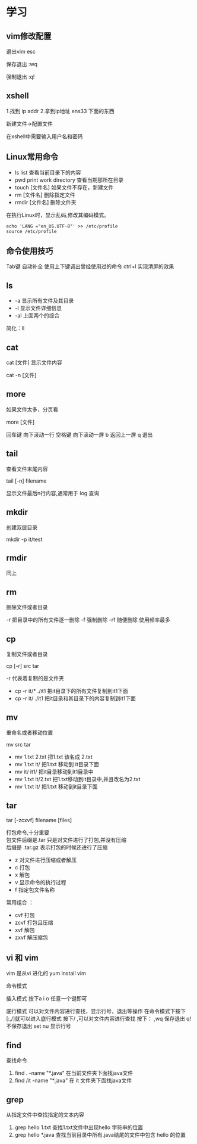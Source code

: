 # 学习



## vim修改配置

退出vim
esc

保存退出
:wq

强制退出
:q!

## xshell
1.找到 ip addr 
2.拿到ip地址  ens33 下面的东西

新建文件->配置文件

在xshell中需要输入用户名和密码

## Linux常用命令

- ls  list    查看当前目录下的内容
- pwd  print work directory    查看当期那所在目录
- touch [文件名]   如果文件不存在，新建文件
- rm [文件名]      删除指定文件
- rmdir [文件名]   删除文件夹

在执行Linux时，显示乱码,修改其编码模式。

```Linux
echo 'LANG ="en_US.UTF-8"' >> /etc/profile
source /etc/profile
```

## 命令使用技巧

Tab键 自动补全
使用上下键调出曾经使用过的命令
ctrl+l 实现清屏的效果

## ls

- -a 显示所有文件及其目录
- -l 显示文件详细信息
- -al 上面两个的综合

简化：ll

## cat

cat [文件]   显示文件内容

cat -n [文件]

## more

如果文件太多，分页看

more [文件]

回车键 向下滚动一行
空格键 向下滚动一屏
b     返回上一屏
q     退出

## tail

查看文件末尾内容

tail [-n]  filename

显示文件最后n行内容,通常用于 log 查询

## mkdir

创建双层目录

mkdir -p it/test


## rmdir

同上

## rm

删除文件或者目录

-r  把目录中的所有文件逐一删除
-f  强制删除
-rf 随便删除   使用频率最多

## cp

复制文件或者目录

cp [-r] src tar

-r 代表着复制的是文件夹

- cp -r it/* ./it1  把it目录下的所有文件复制到it1下面
- cp -r it/  ./it1  把it目录和其目录下的内容复制到it1下面


## mv

重命名或者移动位置

mv src tar

- mv 1.txt 2.txt 把1.txt 该名成 2.txt
- mv 1.txt it/   把1.txt 移动到 it目录下面
- mv it/ it1/    把it目录移动到it1目录中
- mv 1.txt it/2.txt  把1.txt移动到it目录中,并且改名为2.txt
- mv 1.txt it/   把1.txt 移动到it目录下面 


## tar

tar [-zcxvf] filename [files]

打包命令,十分重要<br>
包文件后缀是.tar 只是对文件进行了打包,并没有压缩<br>
后缀是 .tar.gz 表示打包的时候还进行了压缩

- z 对文件进行压缩或者解压
- c 打包
- x 解包
- v 显示命令的执行过程
- f 指定包文件名称

常用组合 ：
- cvf  打包
- zcvf 打包且压缩 
- xvf  解包
- zxvf 解压缩包

## vi 和 vim

vim 是从vi 进化的
yum install vim 

命令模式

插入模式
按下a i o 任意一个键即可

底行模式
可以对文件内容进行查找，显示行号，退出等操作
在命令模式下按下[:,/]就可以进入底行模式
按下/ ,可以对文件内容进行查找
按下： ,wq 保存退出 q! 不保存退出  set nu 显示行号

## find
查找命令

1. find . -name "*.java" 在当前文件夹下面找java文件
2. find /it -name "*.java" 在 it 文件夹下面找java文件

## grep
从指定文件中查找指定的文本内容

1. grep hello 1.txt    查找1.txt文件中出现hello 字符串的位置
2. grep hello *.java   查找当前目录中所有.java结尾的文件中包含 hello 的位置


















